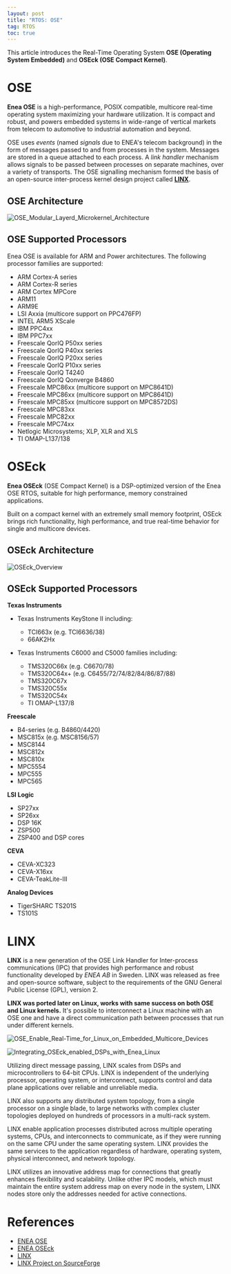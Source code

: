 ```yaml
---
layout: post
title: "RTOS: OSE"
tag: RTOS
toc: true
---
```


This article introduces the Real-Time Operating System **OSE (Operating System Embedded)** and **OSEck (OSE Compact Kernel)**.

<!--more-->

# OSE

**Enea OSE** is a high-performance, POSIX compatible, multicore real-time operating system maximizing your hardware utilization. It is compact and robust, and powers embedded systems in wide-range of vertical markets from telecom to automotive to industrial automation and beyond.

OSE uses *events* (named *signals* due to ENEA's telecom background) in the form of messages passed to and from processes in the system. Messages are stored in a queue attached to each process. A *link handler* mechanism allows signals to be passed between processes on separate machines, over a variety of transports. The OSE signalling mechanism formed the basis of an open-source inter-process kernel design project called [**LINX**](#linx).

## OSE Architecture

![OSE_Modular_Layerd_Microkernel_Architecture](/assets/OSE_Modular_Layerd_Microkernel_Architecture.jpg)

## OSE Supported Processors

Enea OSE is available for ARM and Power architectures. The following processor families are supported:

* ARM Cortex-A series
* ARM Cortex-R series
* ARM Cortex MPCore
* ARM11
* ARM9E
* LSI Axxia (multicore support on PPC476FP)
* INTEL ARM5 XScale
* IBM PPC4xx
* IBM PPC7xx
* Freescale QorIQ P50xx series
* Freescale QorIQ P40xx series
* Freescale QorIQ P20xx series
* Freescale QorIQ P10xx series
* Freescale QorIQ T4240
* Freescale QorIQ Qonverge B4860
* Freescale MPC86xx (multicore support on MPC8641D)
* Freescale MPC86xx (multicore support on MPC8641D)
* Freescale MPC85xx (multicore support on MPC8572DS)
* Freescale MPC83xx
* Freescale MPC82xx
* Freescale MPC74xx
* Netlogic Microsystems; XLP, XLR and XLS
* TI OMAP-L137/138

# OSEck

**Enea OSEck** (OSE Compact Kernel) is a DSP-optimized version of the Enea OSE RTOS, suitable for high performance, memory constrained applications.

Built on a compact kernel with an extremely small memory footprint, OSEck brings rich functionality, high performance, and true real-time behavior for single and multicore devices.

## OSEck Architecture

![OSEck_Overview](/assets/OSEck_Overview.jpg)

## OSEck Supported Processors

**Texas Instruments**

* Texas Instruments KeyStone II including:

	* TCI663x  (e.g. TCI6636/38)
	* 66AK2Hx
	<p/>

* Texas Instruments C6000 and C5000 families including:

	* TMS320C66x (e.g. C6670/78)
	* TMS320C64x+ (e.g. C6455/72/74/82/84/86/87/88)
	* TMS320C67x
	* TMS320C55x
	* TMS320C54x
	* TI OMAP-L137/8
	<p/>

**Freescale**

* B4-series (e.g. B4860/4420)
* MSC815x (e.g. MSC8156/57)
* MSC8144
* MSC812x
* MSC810x
* MPC5554
* MPC555
* MPC565

**LSI Logic**

* SP27xx
* SP26xx
* DSP 16K
* ZSP500
* ZSP400 and DSP cores

**CEVA**

* CEVA-XC323
* CEVA-X16xx
* CEVA-TeakLite-III

**Analog Devices**

* TigerSHARC TS201S
* TS101S

# LINX

**LINX** is a new generation of the OSE Link Handler for Inter-process communications (IPC) that provides high performance and robust functionality developed by *ENEA AB* in Sweden. LINX was released as free and open-source software, subject to the requirements of the GNU General Public License (GPL), version 2.

**LINX was ported later on Linux, works with same success on both OSE and Linux kernels.** It's possible to interconnect a Linux machine with an OSE one and have a direct communication path between processes that run under different kernels.

![OSE_Enable_Real-Time_for_Linux_on_Embedded_Multicore_Devices](/assets/OSE_Enable_Real-Time_for_Linux_on_Embedded_Multicore_Devices.png)

![Integrating_OSEck_enabled_DSPs_with_Enea_Linux](/assets/Integrating_OSEck_enabled_DSPs_with_Enea_Linux.jpg)

Utilizing direct message passing, LINX scales from DSPs and microcontrollers to 64-bit CPUs. LINX is independent of the underlying processor, operating system, or interconnect, supports control and data plane applications over reliable and unreliable media.

LINX also supports any distributed system topology, from a single processor on a single blade, to large networks with complex cluster topologies deployed on hundreds of processors in a multi-rack system.

LINX enable application processes distributed across multiple operating systems, CPUs, and interconnects to communicate, as if they were running on the same CPU under the same operating system. LINX provides the same services to the application regardless of hardware, operating system, physical interconnect, and network topology.

LINX utilizes an innovative address map for connections that greatly enhances flexibility and scalability. Unlike other IPC models, which must maintain the entire system address map on every node in the system, LINX nodes store only the addresses needed for active connections.

# References

* [ENEA OSE](http://www.enea.com/ose)
* [ENEA OSEck](http://www.enea.com/solutions/rtos/oseck/)
* [LINX](https://en.wikipedia.org/wiki/LINX_%28IPC%29)
* [LINX Project on SourceForge](http://sourceforge.net/projects/linx)

